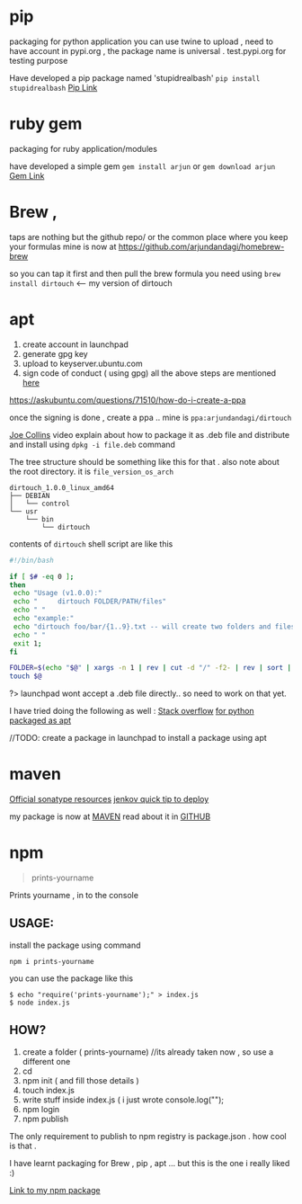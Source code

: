 # pip 

packaging for python application
you can use twine to upload , need to have account in pypi.org , the package name is universal . test.pypi.org for testing purpose

Have developed a pip package named 'stupidrealbash'
`pip install stupidrealbash` 
[Pip Link](https://pypi.org/project/stupidrealbash/)


# ruby gem 
 packaging for ruby application/modules
 
 have developed a simple gem 
 `gem install arjun` 
 or 
 `gem download arjun`
 [Gem Link](https://rubygems.org/gems/arjun)
 
 
 # Brew , 
 taps are nothing but the github repo/ or the common place where you keep your formulas 
 mine is now at https://github.com/arjundandagi/homebrew-brew
 
 so you can tap it first and then pull the brew formula you need 
 using 
 `brew install dirtouch` <-- my version of dirtouch 
 
 # apt 
 1. create account in launchpad 
 2. generate gpg key 
 3. upload to keyserver.ubuntu.com
 3. sign code of conduct ( using gpg) 
 all the above steps are mentioned [here](https://help.ubuntu.com/community/GnuPrivacyGuardHowto#Uploading_the_key_to_Ubuntu_keyserver)
 
 https://askubuntu.com/questions/71510/how-do-i-create-a-ppa
 
 once the signing is done , create a ppa .. mine is `ppa:arjundandagi/dirtouch`
 
 [Joe Collins](https://youtu.be/ep88vVfzDAo) video explain about how to package it as .deb file and distribute and install using `dpkg -i file.deb` command 
 
 The tree structure should be something like this for that . also note about the root directory. it is `file_version_os_arch`
```
dirtouch_1.0.0_linux_amd64
├── DEBIAN
│   └── control
└── usr
    └── bin
        └── dirtouch

```
 contents of `dirtouch` shell script are like this 
 
 ```bash
 #!/bin/bash

if [ $# -eq 0 ];
then 
  echo "Usage (v1.0.0):"
  echo "     dirtouch FOLDER/PATH/files"
  echo " "
  echo "example:"
  echo "dirtouch foo/bar/{1..9}.txt -- will create two folders and files through 1 to 9.txt inside foo/bar folder"
  echo " "
  exit 1;
fi

FOLDER=$(echo "$@" | xargs -n 1 | rev | cut -d "/" -f2- | rev | sort | uniq | xargs -n 1 mkdir -p )
touch $@
 ```
 
 ?> launchpad wont accept a .deb file directly.. so need to work on that yet.
 
 I have tried doing the following as well : 
 [Stack overflow](https://askubuntu.com/questions/27715/create-a-deb-package-from-scripts-or-binaries/27731#27731)
 [for python packaged as apt](https://askubuntu.com/questions/90764/how-do-i-create-a-deb-package-for-a-single-python-script)
 
 //TODO: create a package in launchpad to install a package using apt
 
# maven 
[Official sonatype resources](https://central.sonatype.org/pages/ossrh-guide.html)
[jenkov quick tip to deploy ](http://tutorials.jenkov.com/maven/publish-to-central-maven-repository.html)

my package is now at [MAVEN](https://repo.maven.apache.org/maven2/io/github/arjundandagi/topic-application/)
read about it in [GITHUB](https://github.com/arjundandagi/topic-application)


# npm
 
 > prints-yourname

Prints yourname , in to the console 

## USAGE:

install the package using command 

```
npm i prints-yourname
```


you can use the package like this
```
$ echo "require('prints-yourname');" > index.js
$ node index.js
```

## HOW?

1. create a folder ( prints-yourname) //its already taken now , so use a different one 
2. cd <folder>
3. npm init ( and fill those details )
4. touch index.js 
5. write stuff inside index.js ( i just wrote console.log("<secret>");
6. npm login 
7. npm publish 

The only requirement to publish to npm registry is  package.json . how cool is that . 

I have learnt packaging for Brew , pip , apt ... but this is the one i really liked :) 

[Link to my npm package](https://www.npmjs.com/package/prints-yourname)





 
 
